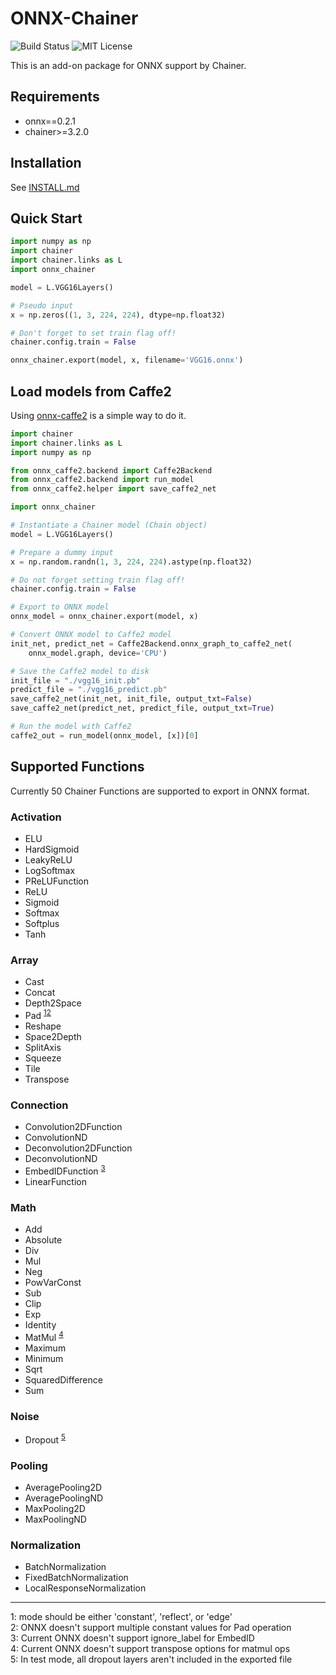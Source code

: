 # ONNX-Chainer
![Build Status](https://travis-ci.org/mingxiaoh/onnx-chainer.svg?branch=master)
![MIT License](https://img.shields.io/github/license/mitmul/onnx-chainer.svg)

This is an add-on package for ONNX support by Chainer.

## Requirements

- onnx==0.2.1
- chainer>=3.2.0

## Installation

See [INSTALL.md](INSTALL.md)

## Quick Start

```python
import numpy as np
import chainer
import chainer.links as L
import onnx_chainer

model = L.VGG16Layers()

# Pseudo input
x = np.zeros((1, 3, 224, 224), dtype=np.float32)

# Don't forget to set train flag off!
chainer.config.train = False

onnx_chainer.export(model, x, filename='VGG16.onnx')
```

## Load models from Caffe2

Using [onnx-caffe2](https://github.com/onnx/onnx-caffe2) is a simple way to do it.

```python
import chainer
import chainer.links as L
import numpy as np

from onnx_caffe2.backend import Caffe2Backend
from onnx_caffe2.backend import run_model
from onnx_caffe2.helper import save_caffe2_net

import onnx_chainer

# Instantiate a Chainer model (Chain object)
model = L.VGG16Layers()

# Prepare a dummy input
x = np.random.randn(1, 3, 224, 224).astype(np.float32)

# Do not forget setting train flag off!
chainer.config.train = False

# Export to ONNX model
onnx_model = onnx_chainer.export(model, x)

# Convert ONNX model to Caffe2 model
init_net, predict_net = Caffe2Backend.onnx_graph_to_caffe2_net(
    onnx_model.graph, device='CPU')

# Save the Caffe2 model to disk
init_file = "./vgg16_init.pb"
predict_file = "./vgg16_predict.pb"
save_caffe2_net(init_net, init_file, output_txt=False)
save_caffe2_net(predict_net, predict_file, output_txt=True)

# Run the model with Caffe2
caffe2_out = run_model(onnx_model, [x])[0]
```

## Supported Functions

Currently 50 Chainer Functions are supported to export in ONNX format.

### Activation

- ELU
- HardSigmoid
- LeakyReLU
- LogSoftmax
- PReLUFunction
- ReLU
- Sigmoid
- Softmax
- Softplus
- Tanh

### Array

- Cast
- Concat
- Depth2Space
- Pad <sup>[1](#pad1)</sup><sup>[2](#pad2)</sup>
- Reshape
- Space2Depth
- SplitAxis
- Squeeze
- Tile
- Transpose

### Connection

- Convolution2DFunction
- ConvolutionND
- Deconvolution2DFunction
- DeconvolutionND
- EmbedIDFunction <sup>[3](#embed1)</sup>
- LinearFunction

### Math

- Add
- Absolute
- Div
- Mul
- Neg
- PowVarConst
- Sub
- Clip
- Exp
- Identity
- MatMul <sup>[4](#matmul1)</sup>
- Maximum
- Minimum
- Sqrt
- SquaredDifference
- Sum

### Noise

- Dropout <sup>[5](#dropout1)</sup>

### Pooling

- AveragePooling2D
- AveragePoolingND
- MaxPooling2D
- MaxPoolingND

### Normalization

- BatchNormalization
- FixedBatchNormalization
- LocalResponseNormalization

---

<a name="pad1">1</a>: mode should be either 'constant', 'reflect', or 'edge'<br />
<a name="pad2">2</a>: ONNX doesn't support multiple constant values for Pad operation<br />
<a name="embed1">3</a>: Current ONNX doesn't support ignore_label for EmbedID<br />
<a name="matmul1">4</a>: Current ONNX doesn't support transpose options for matmul ops<br />
<a name="dropout1">5</a>: In test mode, all dropout layers aren't included in the exported file<br />
